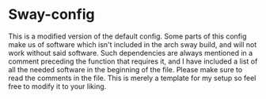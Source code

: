# Sway-config
This is a modified version of the default config. 
Some parts of this config make us of software which isn't included in the arch sway build, and will not work without said software. Such dependencies are always mentioned in a comment preceding the function that requires it, and I have included a list of all the needed software in the beginning of the file. Please make sure to read the comments in the file. 
This is merely a template for my setup so feel free to modify it to your liking.
